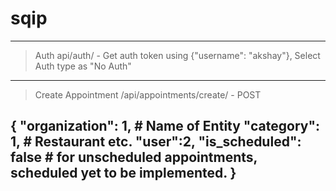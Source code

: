 # sqip

------------------------------------------------------------------------------------------------
> Auth
api/auth/ - Get auth token using {"username": "akshay"}, Select Auth type as "No Auth"

------------------------------------------------------------------------------------------------
> Create Appointment
/api/appointments/create/ - POST

{
    "organization": 1,  # Name of Entity
    "category": 1, # Restaurant etc.
    "user":2,
    "is_scheduled": false # for unscheduled appointments, scheduled yet to be implemented.
}
------------------------------------------------------------------------------------------------